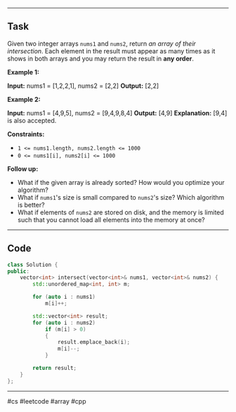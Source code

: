 ___
## Task
Given two integer arrays `nums1` and `nums2`, return _an array of their intersection_. Each element in the result must appear as many times as it shows in both arrays and you may return the result in **any order**.

**Example 1:**

**Input:** nums1 = [1,2,2,1], nums2 = [2,2]
**Output:** [2,2]

**Example 2:**

**Input:** nums1 = [4,9,5], nums2 = [9,4,9,8,4]
**Output:** [4,9]
**Explanation:** [9,4] is also accepted.

**Constraints:**

- `1 <= nums1.length, nums2.length <= 1000`
- `0 <= nums1[i], nums2[i] <= 1000`

**Follow up:**

- What if the given array is already sorted? How would you optimize your algorithm?
- What if `nums1`'s size is small compared to `nums2`'s size? Which algorithm is better?
- What if elements of `nums2` are stored on disk, and the memory is limited such that you cannot load all elements into the memory at once?
___
## Code
```cpp
class Solution {
public:
    vector<int> intersect(vector<int>& nums1, vector<int>& nums2) {
        std::unordered_map<int, int> m;

        for (auto i : nums1)
            m[i]++;

        std::vector<int> result;
        for (auto i : nums2)
            if (m[i] > 0)
            {
                result.emplace_back(i);
                m[i]--;
            }

        return result;
    }
};
```
___
#cs #leetcode #array #cpp